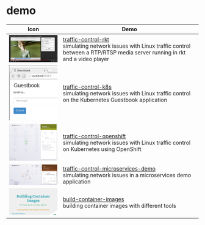 # demo

| Icon   | Demo        |
| ------ | ----------- |
| ![Screenshot of the traffic-control-rkt demo](traffic-control-rkt/traffic-control-rkt_small.png) | [traffic-control-rkt](traffic-control-rkt/)<br/> simulating network issues with Linux traffic control between a RTP/RTSP media server running in rkt and a video player |
| ![Screenshot of the traffic-control-k8s demo](traffic-control-k8s/traffic-control-k8s_small.png) | [traffic-control-k8s](traffic-control-k8s/)<br/> simulating network issues with Linux traffic control on the Kubernetes Guestbook application |
| ![Screenshot of the traffic-control-openshift demo](traffic-control-openshift/weave_scope_ui_ping_small.png) | [traffic-control-openshift](traffic-control-openshift/)<br/> simulating network issues with Linux traffic control on Kubernetes using OpenShift |
| ![Screenshot of traffic-control-microservices-demo](traffic-control-microservices-demo/traffic-control-microservices-demo_small.png) | [traffic-control-microservices-demo](traffic-control-microservices-demo/)<br/> simulating network issues in a microservices demo application |
| ![Screenshot of build-container-images](build-container-images/build-container-images_small.png) | [build-container-images](build-container-images)<br /> building container images with different tools |
